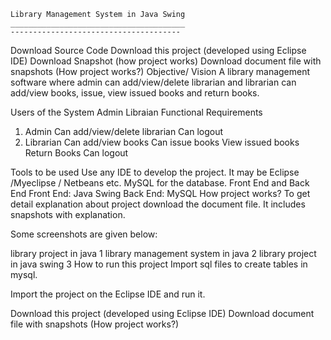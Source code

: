     Library Management System in Java Swing
    _______________________________________
    --------------------------------------
Download Source Code
Download this project (developed using Eclipse IDE)
Download Snapshot (how project works)
Download document file with snapshots (How project works?)
Objective/ Vision
A library management software where admin can add/view/delete librarian and librarian can add/view books, issue, view issued books and return books.

Users of the System
Admin
Libraian
Functional Requirements
1. Admin
Can add/view/delete librarian
Can logout
2. Librarian
Can add/view books
Can issue books
View issued books
Return Books
Can logout

Tools to be used
Use any IDE to develop the project. It may be Eclipse /Myeclipse / Netbeans etc.
MySQL for the database.
Front End and Back End
Front End: Java Swing
Back End: MySQL
How project works?
To get detail explanation about project download the document file. It includes snapshots with explanation.

Some screenshots are given below:

library project in java 1 library management system in java 2 library project in java swing 3
How to run this project
Import sql files to create tables in mysql.

Import the project on the Eclipse IDE and run it.

Download this project (developed using Eclipse IDE)
Download document file with snapshots (How project works?)
